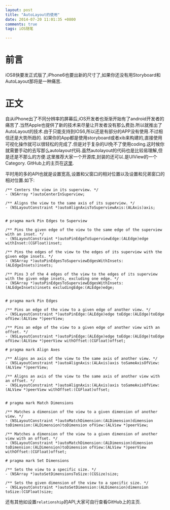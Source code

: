 ```yaml
---
layout: post
title: "AutoLayout的使用"
date: 2014-07-20 11:01:35 +0800
comments: true
tags: iOS随笔

---
```


# 前言
iOS8快要发正式版了,iPhone6也要出新的尺寸了,如果你还没有用Storyboard和AutoLayout那将是一种痛苦.
# 正文
自从iPhone出了不同分辨率的屏幕后,iOS开发者也渐渐开始有了android开发者的痛苦了.当然Apple也提供了新的技术来尽量让开发者没有那么费劲.所以就推出了AutoLayout的技术.由于只能支持到IOS6,所以还是有部分的APP没有使用.不过相信还是大势所趋的.
如果你的App都是使用storyboard或者xib来构建的,直接使用可视化操作就可以很轻松的完成了.但是对于复杂的UI免不了使用coding.这时候你就需要手动的去写那么autolayout代码.虽然autolayout的代码也是比较易理解,但是还是不那么的方便.这里推荐大家一个开源库,封装的还可以.是UIView的一个Category.
GitHub上的主页在[这里](https://github.com/smileyborg/PureLayout).

<!--more-->

平时用的多的API也就是设置宽高,设置和父窗口的相对位置以及设置和兄弟窗口的相对位置.如下:

```
/** Centers the view in its superview. */
- (NSArray *)autoCenterInSuperview;

/** Aligns the view to the same axis of its superview. */
- (NSLayoutConstraint *)autoAlignAxisToSuperviewAxis:(ALAxis)axis;


# pragma mark Pin Edges to Superview

/** Pins the given edge of the view to the same edge of the superview with an inset. */
- (NSLayoutConstraint *)autoPinEdgeToSuperviewEdge:(ALEdge)edge withInset:(CGFloat)inset;

/** Pins the edges of the view to the edges of its superview with the given edge insets. */
- (NSArray *)autoPinEdgesToSuperviewEdgesWithInsets:(ALEdgeInsets)insets;

/** Pins 3 of the 4 edges of the view to the edges of its superview with the given edge insets, excluding one edge. */
- (NSArray *)autoPinEdgesToSuperviewEdgesWithInsets:(ALEdgeInsets)insets excludingEdge:(ALEdge)edge;


# pragma mark Pin Edges

/** Pins an edge of the view to a given edge of another view. */
- (NSLayoutConstraint *)autoPinEdge:(ALEdge)edge toEdge:(ALEdge)toEdge ofView:(ALView *)peerView;

/** Pins an edge of the view to a given edge of another view with an offset. */
- (NSLayoutConstraint *)autoPinEdge:(ALEdge)edge toEdge:(ALEdge)toEdge ofView:(ALView *)peerView withOffset:(CGFloat)offset;
	
# pragma mark Align Axes

/** Aligns an axis of the view to the same axis of another view. */
- (NSLayoutConstraint *)autoAlignAxis:(ALAxis)axis toSameAxisOfView:(ALView *)peerView;

/** Aligns an axis of the view to the same axis of another view with an offset. */
- (NSLayoutConstraint *)autoAlignAxis:(ALAxis)axis toSameAxisOfView:(ALView *)peerView withOffset:(CGFloat)offset;


# pragma mark Match Dimensions

/** Matches a dimension of the view to a given dimension of another view. */
- (NSLayoutConstraint *)autoMatchDimension:(ALDimension)dimension toDimension:(ALDimension)toDimension ofView:(ALView *)peerView;

/** Matches a dimension of the view to a given dimension of another view with an offset. */
- (NSLayoutConstraint *)autoMatchDimension:(ALDimension)dimension toDimension:(ALDimension)toDimension ofView:(ALView *)peerView withOffset:(CGFloat)offset;		

# pragma mark Set Dimensions

/** Sets the view to a specific size. */
- (NSArray *)autoSetDimensionsToSize:(CGSize)size;

/** Sets the given dimension of the view to a specific size. */
- (NSLayoutConstraint *)autoSetDimension:(ALDimension)dimension toSize:(CGFloat)size;

```
还有其他如设置`relationship`的API,大家可自行查看GitHub上的主页.		